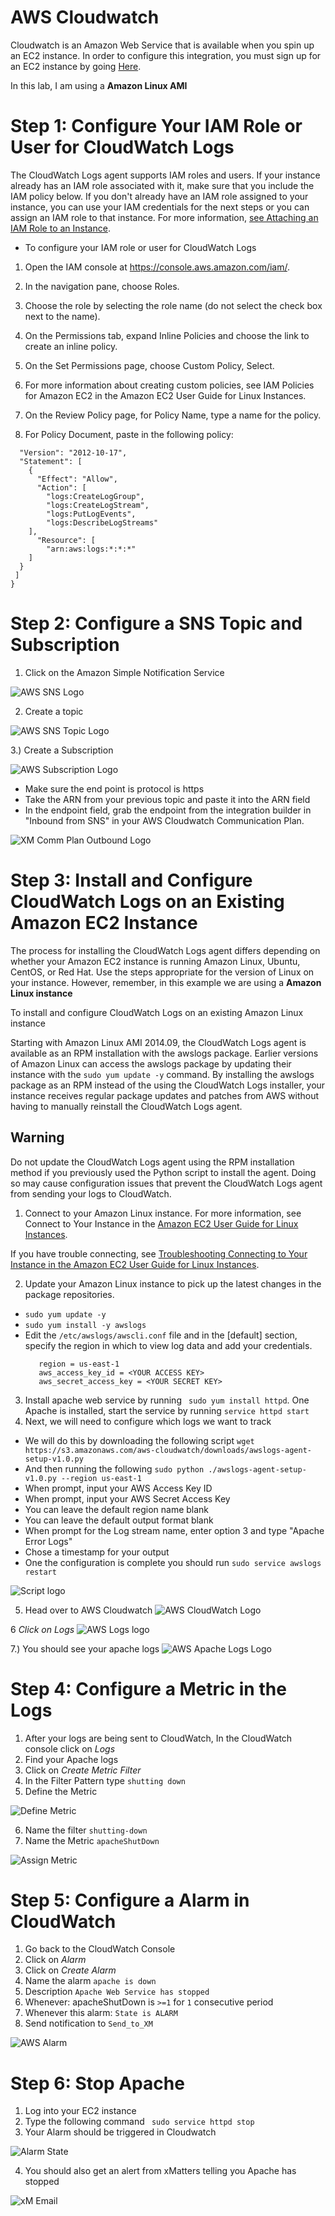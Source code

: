 # AWS Cloudwatch
  Cloudwatch is an Amazon Web Service that is available when you spin up an EC2 instance. In order to configure this integration, you must sign up for an EC2 instance by going [Here](https://www.amazon.com/ap/signin?openid.assoc_handle=aws&openid.return_to=https%3A%2F%2Fsignin.aws.amazon.com%2Foauth%3Fresponse_type%3Dcode%26client_id%3Darn%253Aaws%253Aiam%253A%253A015428540659%253Auser%252Fiam%26redirect_uri%3Dhttps%253A%252F%252Fconsole.aws.amazon.com%252Fiam%252Fhome%253Fstate%253DhashArgs%252523%25252Fhome%2526isauthcode%253Dtrue%26noAuthCookie%3Dtrue&openid.mode=checkid_setup&openid.ns=http%3A%2F%2Fspecs.openid.net%2Fauth%2F2.0&openid.identity=http%3A%2F%2Fspecs.openid.net%2Fauth%2F2.0%2Fidentifier_select&openid.claimed_id=http%3A%2F%2Fspecs.openid.net%2Fauth%2F2.0%2Fidentifier_select&action=&disableCorpSignUp=&clientContext=&marketPlaceId=&poolName=&authCookies=&pageId=aws.ssop&siteState=registered%2Cen_US&accountStatusPolicy=P1&sso=&openid.pape.preferred_auth_policies=MultifactorPhysical&openid.pape.max_auth_age=120&openid.ns.pape=http%3A%2F%2Fspecs.openid.net%2Fextensions%2Fpape%2F1.0&server=%2Fap%2Fsignin%3Fie%3DUTF8&accountPoolAlias=&forceMobileApp=0&language=en_US&forceMobileLayout=0).
  
In this lab, I am using a **Amazon Linux AMI**


# Step 1: Configure Your IAM Role or User for CloudWatch Logs

The CloudWatch Logs agent supports IAM roles and users. If your instance already has an IAM role associated with it, make sure that you include the IAM policy below. If you don't already have an IAM role assigned to your instance, you can use your IAM credentials for the next steps or you can assign an IAM role to that instance. For more information, [see Attaching an IAM Role to an Instance](http://docs.aws.amazon.com/AWSEC2/latest/UserGuide/iam-roles-for-amazon-ec2.html#attach-iam-role).

* To configure your IAM role or user for CloudWatch Logs

1. Open the IAM console at https://console.aws.amazon.com/iam/.

1. In the navigation pane, choose Roles.

1. Choose the role by selecting the role name (do not select the check box next to the name).

1. On the Permissions tab, expand Inline Policies and choose the link to create an inline policy.

1. On the Set Permissions page, choose Custom Policy, Select.

1. For more information about creating custom policies, see IAM Policies for Amazon EC2 in the Amazon EC2 User Guide for Linux Instances.

1. On the Review Policy page, for Policy Name, type a name for the policy.

1. For Policy Document, paste in the following policy:

``` {
  "Version": "2012-10-17",
  "Statement": [
    {
      "Effect": "Allow",
      "Action": [
        "logs:CreateLogGroup",
        "logs:CreateLogStream",
        "logs:PutLogEvents",
        "logs:DescribeLogStreams"
    ],
      "Resource": [
        "arn:aws:logs:*:*:*"
    ]
  }
 ]
}
```


# Step 2: Configure a SNS Topic and Subscription

1. Click on the Amazon Simple Notification Service

![AWS SNS Logo](https://github.com/mpeters413/AWScloudwatch-docker/blob/master/awsSNS.png?raw=true)

2. Create a topic


![AWS SNS Topic Logo](https://github.com/mpeters413/AWScloudwatch-docker/blob/master/awsTopic.png?raw=true)

3.) Create a Subscription 


![AWS Subscription Logo](https://github.com/mpeters413/AWScloudwatch-docker/blob/master/ansSubscription.png?raw=true)

* Make sure the end point is protocol is https
* Take the ARN from your previous topic and paste it into the ARN field
* In the endpoint field, grab the endpoint from the integration builder in "Inbound from SNS" in your AWS Cloudwatch Communication Plan.

![XM Comm Plan Outbound Logo](https://github.com/mpeters413/AWScloudwatch-docker/blob/master/outboundXM.png?raw=true)




# Step 3: Install and Configure CloudWatch Logs on an Existing Amazon EC2 Instance

The process for installing the CloudWatch Logs agent differs depending on whether your Amazon EC2 instance is running Amazon Linux, Ubuntu, CentOS, or Red Hat. Use the steps appropriate for the version of Linux on your instance. However, remember, in this example we are using a **Amazon Linux instance**

To install and configure CloudWatch Logs on an existing Amazon Linux instance

Starting with Amazon Linux AMI 2014.09, the CloudWatch Logs agent is available as an RPM installation with the awslogs package. Earlier versions of Amazon Linux can access the awslogs package by updating their instance with the ```sudo yum update -y``` command. By installing the awslogs package as an RPM instead of the using the CloudWatch Logs installer, your instance receives regular package updates and patches from AWS without having to manually reinstall the CloudWatch Logs agent.

## Warning
Do not update the CloudWatch Logs agent using the RPM installation method if you previously used the Python script to install the agent. Doing so may cause configuration issues that prevent the CloudWatch Logs agent from sending your logs to CloudWatch.
1. Connect to your Amazon Linux instance. For more information, see Connect to Your Instance in the [Amazon EC2 User Guide for Linux Instances](http://docs.aws.amazon.com/AWSEC2/latest/UserGuide/EC2_GetStarted.html#ec2-connect-to-instance-linux).

If you have trouble connecting, see [Troubleshooting Connecting to Your Instance in the Amazon EC2 User Guide for Linux Instances](http://docs.aws.amazon.com/AWSEC2/latest/UserGuide/TroubleshootingInstancesConnecting.html).

2. Update your Amazon Linux instance to pick up the latest changes in the package repositories.
* `sudo yum update -y`
* `sudo yum install -y awslogs`
* Edit the `/etc/awslogs/awscli.conf` file and in the [default] section, specify the region in which to view log data and add your credentials.
  ```
     region = us-east-1
     aws_access_key_id = <YOUR ACCESS KEY>
     aws_secret_access_key = <YOUR SECRET KEY> 
     ```
3. Install apache web service by running ` sudo yum install httpd`. One Apache is installed, start the service by running `service httpd start`
4. Next, we will need to configure which logs we want to track
* We will do this by downloading the following script `wget https://s3.amazonaws.com/aws-cloudwatch/downloads/awslogs-agent-setup-v1.0.py`
* And then running the following `sudo python ./awslogs-agent-setup-v1.0.py --region us-east-1`
* When prompt, input your AWS Access Key ID
* When prompt, input your AWS Secret Access Key
* You can leave the default region name blank
* You can leave the default output format blank
* When prompt for the Log stream name, enter option 3 and type "Apache Error Logs"
* Chose a timestamp for your output
* One the configuration is complete you should run `sudo service awslogs restart`

![Script logo](https://github.com/mpeters413/AWScloudwatch-docker/blob/master/Screen%20Shot%202017-06-23%20at%203.15.52%20PM.png?raw=true)

5. Head over to AWS Cloudwatch
![AWS CloudWatch Logo](https://github.com/mpeters413/AWScloudwatch-docker/blob/master/cloudWatchImage.png?raw=true)

6 *Click on Logs*
![AWS Logs logo](https://github.com/mpeters413/AWScloudwatch-docker/blob/master/awsLogsImage.png?raw=true)

7.) You should see your apache logs 
![AWS Apache Logs Logo](https://github.com/mpeters413/AWScloudwatch-docker/blob/master/logImage.png?raw=true)

# Step 4: Configure a Metric in the Logs
1. After your logs are being sent to CloudWatch, In the CloudWatch console click on *Logs*
2. Find your Apache logs
3. Click on *Create Metric Filter*
4. In the Filter Pattern type `shutting down`
5. Define the Metric

![Define Metric](https://github.com/mpeters413/AWScloudwatch-docker/blob/master/defineMetric.png?raw=true)


6. Name the filter `shutting-down`
7. Name the Metric `apacheShutDown`

![Assign Metric](https://github.com/mpeters413/AWScloudwatch-docker/blob/master/assignMetric.png?raw=true)



# Step 5: Configure a Alarm in CloudWatch

1. Go back to the CloudWatch Console
2. Click on *Alarm*
3. Click on *Create Alarm*
4. Name the alarm `apache is down`
5. Description `Apache Web Service has stopped`
6. Whenever: apacheShutDown is ` >=1 ` for ` 1 ` consecutive period
7. Whenever this alarm: `State is ALARM`
8. Send notification to `Send_to_XM`

![AWS Alarm](https://github.com/mpeters413/AWScloudwatch-docker/blob/master/alarm.png?raw=true)


# Step 6: Stop Apache

1. Log into your EC2 instance
2. Type the following command ` sudo service httpd stop`
3. Your Alarm should be triggered in Cloudwatch

![Alarm State](https://github.com/mpeters413/AWScloudwatch-docker/blob/master/alarm.png?raw=true)

4. You should also get an alert from xMatters telling you Apache has stopped

![xM Email](https://github.com/mpeters413/AWScloudwatch-docker/blob/master/e-mail%20alert.png?raw=true)



